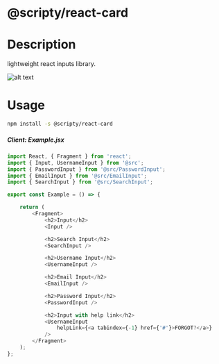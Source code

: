 # @scripty/react-card

# Description

lightweight react inputs library.

![alt text](https://raw.githubusercontent.com/scripty08/react-card/master/inputs.png "@scripty/react-buttons")

# Usage
```bash
npm install -s @scripty/react-card
```

##### Client: Example.jsx

```javascript
import React, { Fragment } from 'react';
import { Input, UsernameInput } from '@src';
import { PasswordInput } from '@src/PasswordInput';
import { EmailInput } from '@src/EmailInput';
import { SearchInput } from '@src/SearchInput';

export const Example = () => {

    return (
        <Fragment>
            <h2>Input</h2>
            <Input />

            <h2>Search Input</h2>
            <SearchInput />

            <h2>Username Input</h2>
            <UsernameInput />

            <h2>Email Input</h2>
            <EmailInput />

            <h2>Password Input</h2>
            <PasswordInput />

            <h2>Input with help link</h2>
            <UsernameInput
                helpLink={<a tabindex={-1} href={'#'}>FORGOT?</a>}
            />
        </Fragment>
    );
};
```
